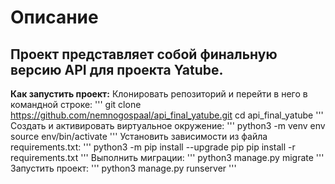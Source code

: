 # Описание
<h2>Проект представляет собой финальную версию API для проекта Yatube.</h2>

**Как запустить проект:**
Клонировать репозиторий и перейти в него в командной строке:
'''
git clone https://github.com/nemnogospaal/api_final_yatube.git
cd api_final_yatube
'''
Cоздать и активировать виртуальное окружение:
'''
python3 -m venv env
source env/bin/activate
'''
Установить зависимости из файла requirements.txt:
'''
python3 -m pip install --upgrade pip
pip install -r requirements.txt
'''
Выполнить миграции:
'''
python3 manage.py migrate
'''
Запустить проект:
'''
python3 manage.py runserver
'''
